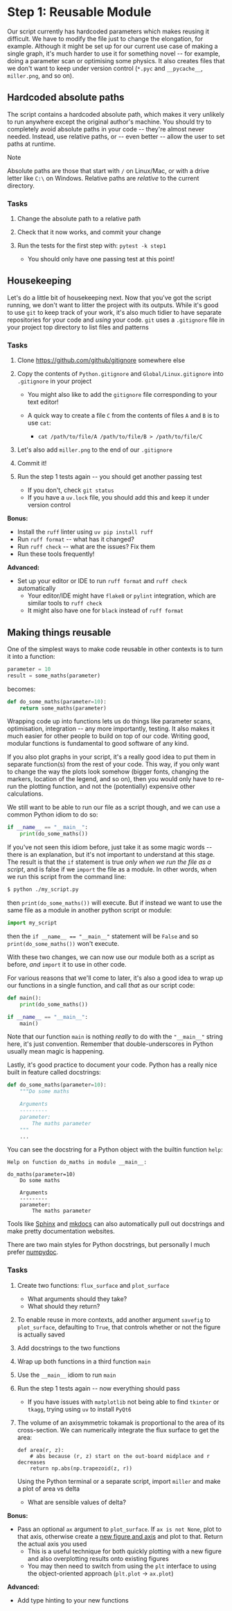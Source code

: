 Step 1: Reusable Module
=======================

Our script currently has hardcoded parameters which makes reusing it
difficult. We have to modify the file just to change the elongation,
for example. Although it might be set up for our current use case of
making a single graph, it's much harder to use it for something novel
-- for example, doing a parameter scan or optimising some physics. It
also creates files that we don't want to keep under version control
(`*.pyc` and `__pycache__`, `miller.png`, and so on).

Hardcoded absolute paths
------------------------

The script contains a hardcoded absolute path, which makes it very
unlikely to run anywhere except the original author's machine. You
should try to completely avoid absolute paths in your code -- they're
almost never needed. Instead, use relative paths, or -- even better --
allow the user to set paths at runtime.

> [!NOTE]
> Absolute paths are those that start with `/` on Linux/Mac, or with a
> drive letter like `C:\` on Windows. Relative paths are _relative_ to
> the current directory.

### Tasks

1. Change the absolute path to a relative path
2. Check that it now works, and commit your change

4. Run the tests for the first step with: `pytest -k step1`
   - You should only have one passing test at this point!

Housekeeping
------------

Let's do a little bit of housekeeping next. Now that you've got the
script running, we don't want to litter the project with its
outputs. While it's good to use `git` to keep track of your work, it's
also much tidier to have separate repositories for your code and
_using_ your code. `git` uses a `.gitignore` file in your project top
directory to list files and patterns

### Tasks

1. Clone https://github.com/github/gitignore somewhere else
2. Copy the contents of `Python.gitignore` and
   `Global/Linux.gitignore` into `.gitignore` in your project

   - You might also like to add the `gitignore` file corresponding to
     your text editor!
   - A quick way to create a file `C` from the contents of files `A`
     and `B` is to use `cat`:

       - `cat /path/to/file/A /path/to/file/B > /path/to/file/C`

3. Let's also add `miller.png` to the end of our `.gitignore`
4. Commit it!
5. Run the step 1 tests again -- you should get another passing test
    - If you don't, check `git status`
    - If you have a `uv.lock` file, you should add this and keep it
      under version control

**Bonus:**

- Install the `ruff` linter using `uv pip install ruff`
- Run `ruff format` -- what has it changed?
- Run `ruff check` -- what are the issues? Fix them
- Run these tools frequently!

**Advanced:**

- Set up your editor or IDE to run `ruff format` and `ruff check`
  automatically
    - Your editor/IDE might have `flake8` or `pylint` integration,
      which are similar tools to `ruff check`
    - It might also have one for `black` instead of `ruff format`


Making things reusable
----------------------

One of the simplest ways to make code reusable in other contexts is to
turn it into a function:

```python
parameter = 10
result = some_maths(parameter)
```

becomes:

```python
def do_some_maths(parameter=10):
    return some_maths(parameter)
```

Wrapping code up into functions lets us do things like parameter
scans, optimisation, integration -- any more importantly, testing. It
also makes it much easier for other people to build on top of our
code. Writing good, modular functions is fundamental to good software
of any kind.

If you also plot graphs in your script, it's a really good idea to put
them in separate function(s) from the rest of your code. This way, if
you only want to change the way the plots look somehow (bigger fonts,
changing the markers, location of the legend, and so on), then you
would only have to re-run the plotting function, and not the
(potentially) expensive other calculations.

We still want to be able to run our file as a script though, and we
can use a common Python idiom to do so:

```python
if __name__ == "__main__":
    print(do_some_maths())
```

If you've not seen this idiom before, just take it as some magic words
-- there is an explanation, but it's not important to understand at
this stage. The result is that the `if` statement is true _only when
we run the file as a script_, and is false if we `import` the file as
a module. In other words, when we run this script from the command
line:

```bash
$ python ./my_script.py
```

then `print(do_some_maths())` will execute. But if instead we want to
use the same file as a module in another python script or module:

```python
import my_script
```

then the `if __name__ == "__main__"` statement will be `False` and so
`print(do_some_maths())` won't execute.

With these two changes, we can now use our module both as a script as
before, _and_ `import` it to use in other code.

For various reasons that we'll come to later, it's also a good idea
to wrap up our functions in a single function, and call _that_ as our
script code:

```python
def main():
    print(do_some_maths())

if __name__ == "__main__":
    main()
```

Note that our function `main` is nothing _really_ to do with the
`"__main__"` string here, it's just convention. Remember that
double-underscores in Python usually mean magic is happening.

Lastly, it's good practice to document your code. Python has a really
nice built in feature called docstrings:

```python
def do_some_maths(parameter=10):
    """Do some maths

    Arguments
    ---------
    parameter:
        The maths parameter
    """
    ...
```

You can see the docstring for a Python object with the builtin
function `help`:

```
Help on function do_maths in module __main__:

do_maths(parameter=10)
    Do some maths

    Arguments
    ---------
    parameter:
        The maths parameter
```

Tools like [Sphinx](https://www.sphinx-doc.org/en/master/) and
[mkdocs](https://www.mkdocs.org) can also automatically pull out
docstrings and make pretty documentation websites.

There are two main styles for Python docstrings, but personally I much
prefer [numpydoc](https://numpydoc.readthedocs.io/en/latest/format.html).

### Tasks

1. Create two functions: `flux_surface` and `plot_surface`
   - What arguments should they take?
   - What should they return?
1. To enable reuse in more contexts, add another argument `savefig` to
   `plot_surface`, defaulting to `True`, that controls whether or not
   the figure is actually saved
1. Add docstrings to the two functions
1. Wrap up both functions in a third function `main`
1. Use the `__main__` idiom to run `main`
1. Run the step 1 tests again -- now everything should pass
   - If you have issues with `matplotlib` not being able to find
     `tkinter` or `tkagg`, trying using `uv` to install `PyQt6`
1. The volume of an axisymmetric tokamak is proportional to the area
   of its cross-section. We can numerically integrate the flux surface
   to get the area:

   ```
   def area(r, z):
       # abs because (r, z) start on the out-board midplace and r decreases
       return np.abs(np.trapezoid(z, r))
   ```

   Using the Python terminal or a separate script, import `miller` and
   make a plot of area vs delta
   - What are sensible values of delta?

**Bonus:**

- Pass an optional `ax` argument to `plot_surface`. If `ax is not
  None`, plot to that axis, otherwise create a [new figure and
  axis][subplots] and plot to that. Return the actual axis you used
    - This is a useful technique for both quickly plotting with a new
      figure and also overplotting results onto existing figures
    - You may then need to switch from using the `plt` interface to
      using the object-oriented approach (`plt.plot` -> `ax.plot`)

**Advanced:**

- Add type hinting to your new functions

[subplots]: (https://matplotlib.org/stable/users/explain/figure/figure_intro.html#creating-figures)
